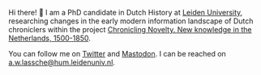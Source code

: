 Hi there! 👋 I am a PhD candidate in Dutch History at [Leiden University](https://www.universiteitleiden.nl/en/staffmembers/alie-lassche#tab-1), researching changes in the early modern information landscape of Dutch chroniclers within the project [Chronicling Novelty. New knowledge in the Netherlands, 1500-1850](www.chroniclingnovelty.com). 

You can follow me on [Twitter](https://twitter.com/AWLassche) and [Mastodon](https://akademienl.social/@alielassche). I can be reached on a.w.lassche@hum.leidenuniv.nl.


<!--
**awlassche/awlassche** is a ✨ _special_ ✨ repository because its `README.md` (this file) appears on your GitHub profile.

Here are some ideas to get you started:

- 🔭 I’m currently working on ...
- 🌱 I’m currently learning ...
- 👯 I’m looking to collaborate on ...
- 🤔 I’m looking for help with ...
- 💬 Ask me about ...
- 📫 How to reach me: ...
- 😄 Pronouns: ...
- ⚡ Fun fact: ...
-->
